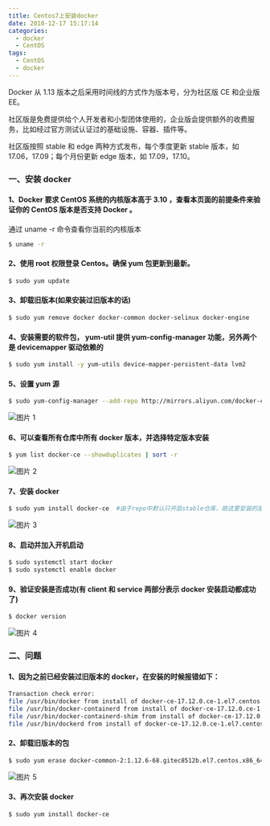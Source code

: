 ```yaml
---
title: Centos7上安装docker
date: 2018-12-17 15:17:14
categories:
  - docker
  - CentOS
tags:
  - CentOS
  - docker
---
```


<!--more-->

Docker 从 1.13 版本之后采用时间线的方式作为版本号，分为社区版 CE 和企业版 EE。

社区版是免费提供给个人开发者和小型团体使用的，企业版会提供额外的收费服务，比如经过官方测试认证过的基础设施、容器、插件等。

社区版按照 stable 和 edge 两种方式发布，每个季度更新 stable 版本，如 17.06，17.09；每个月份更新 edge 版本，如 17.09，17.10。

### 一、安装 docker

#### 1、Docker 要求 CentOS 系统的内核版本高于 3.10 ，查看本页面的前提条件来验证你的 CentOS 版本是否支持 Docker 。

通过 uname -r 命令查看你当前的内核版本

```bash
$ uname -r
```

#### 2、使用 root 权限登录 Centos。确保 yum 包更新到最新。

```bash
$ sudo yum update
```

#### 3、卸载旧版本(如果安装过旧版本的话)

```bash
$ sudo yum remove docker docker-common docker-selinux docker-engine
```

#### 4、安装需要的软件包， yum-util 提供 yum-config-manager 功能，另外两个是 devicemapper 驱动依赖的

```bash
$ sudo yum install -y yum-utils device-mapper-persistent-data lvm2
```

#### 5、设置 yum 源

```bash
$ sudo yum-config-manager --add-repo http://mirrors.aliyun.com/docker-ce/linux/centos/docker-ce.repo
```

![图片 1](1.png)

#### 6、可以查看所有仓库中所有 docker 版本，并选择特定版本安装

```bash
$ yum list docker-ce --showduplicates | sort -r
```

![图片 2](2.png)

#### 7、安装 docker

```bash
$ sudo yum install docker-ce  #由于repo中默认只开启stable仓库，故这里安装的是最新稳定版17.12.0$ sudo yum install <FQPN> # 例如：sudo yum install docker-ce-17.12.0.ce
```

![图片 3](3.png)

#### 8、启动并加入开机启动

```bash
$ sudo systemctl start docker
$ sudo systemctl enable docker
```

#### 9、验证安装是否成功(有 client 和 service 两部分表示 docker 安装启动都成功了)

```bash
$ docker version
```

![图片 4](4.png)

### 二、问题

#### 1、因为之前已经安装过旧版本的 docker，在安装的时候报错如下：

```bash
Transaction check error:
file /usr/bin/docker from install of docker-ce-17.12.0.ce-1.el7.centos.x86_64 conflicts with file from package docker-common-2:1.12.6-68.gitec8512b.el7.centos.x86_64
file /usr/bin/docker-containerd from install of docker-ce-17.12.0.ce-1.el7.centos.x86_64 conflicts with file from package docker-common-2:1.12.6-68.gitec8512b.el7.centos.x86_64
file /usr/bin/docker-containerd-shim from install of docker-ce-17.12.0.ce-1.el7.centos.x86_64 conflicts with file from package docker-common-2:1.12.6-68.gitec8512b.el7.centos.x86_64
file /usr/bin/dockerd from install of docker-ce-17.12.0.ce-1.el7.centos.x86_64 conflicts with file from package docker-common-2:1.12.6-68.gitec8512b.el7.centos.x86_64
```

#### 2、卸载旧版本的包

```bash
$ sudo yum erase docker-common-2:1.12.6-68.gitec8512b.el7.centos.x86_64
```

![图片 5](5.png)

#### 3、再次安装 docker

```bash
$ sudo yum install docker-ce
```
